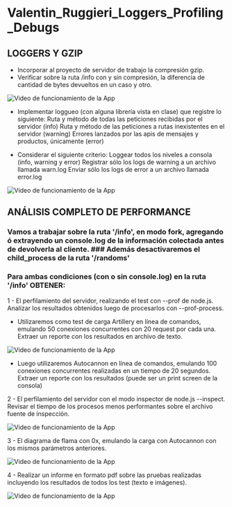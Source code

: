 # Valentin_Ruggieri_Loggers_Profiling_Debugs

## LOGGERS Y GZIP

- Incorporar al proyecto de servidor de trabajo la compresión gzip.
- Verificar sobre la ruta /info con y sin compresión, la diferencia de cantidad de bytes devueltos en un caso y otro.


![Video de funcionamiento de la App](https://media.giphy.com/media/my0jbmncaGrFbJZyTK/giphy.gif)

- Implementar loggueo (con alguna librería vista en clase) que registre lo siguiente:
  Ruta y método de todas las peticiones recibidas por el servidor (info)
  Ruta y método de las peticiones a rutas inexistentes en el servidor (warning)
  Errores lanzados por las apis de mensajes y productos, únicamente (error)
  
- Considerar el siguiente criterio:
  Loggear todos los niveles a consola (info, warning y error)
  Registrar sólo los logs de warning a un archivo llamada warn.log
  Enviar sólo los logs de error a un archivo llamada error.log


![Video de funcionamiento de la App](https://media.giphy.com/media/FQvJCvuLLYhN2W82TW/giphy.gif)


## ANÁLISIS COMPLETO DE PERFORMANCE

### Vamos a trabajar sobre la ruta '/info', en modo fork, agregando ó extrayendo un console.log de la información colectada antes de devolverla al cliente. ### Además desactivaremos el child_process de la ruta '/randoms'
### Para ambas condiciones (con o sin console.log) en la ruta '/info' OBTENER:


1 -  El perfilamiento del servidor, realizando el test con --prof de node.js. Analizar los resultados obtenidos luego de procesarlos con --prof-process. 
- Utilizaremos como test de carga Artillery en línea de comandos, emulando 50 conexiones concurrentes con 20 request por cada una. Extraer un reporte con los resultados en archivo de texto.


![Video de funcionamiento de la App](https://media.giphy.com/media/8zMab6Jb8Z7qPpo9qk/giphy.gif)

- Luego utilizaremos Autocannon en línea de comandos, emulando 100 conexiones concurrentes realizadas en un tiempo de 20 segundos. Extraer un reporte con los resultados (puede ser un print screen de la consola)

2 - El perfilamiento del servidor con el modo inspector de node.js --inspect. Revisar el tiempo de los procesos menos performantes sobre el archivo fuente de inspección.

![Video de funcionamiento de la App](https://media.giphy.com/media/tJA6t72LS3bTRzgc4g/giphy.gif)

3 -  El diagrama de flama con 0x, emulando la carga con Autocannon con los mismos parámetros anteriores.

![Video de funcionamiento de la App]()

4 - Realizar un informe en formato pdf sobre las pruebas realizadas incluyendo los resultados de todos los test (texto e imágenes). 

![Video de funcionamiento de la App]()

